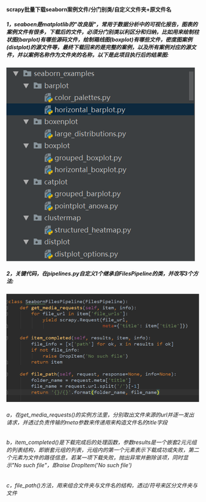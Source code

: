 #### scrapy批量下载seaborn案例文件/分门别类/自定义文件夹+原文件名
##### 1，seaboen是matplotlib的"改良版"，常用于数据分析中的可视化报告，图表的案例文件有很多，下载后的文件，必须分门别类以利区分和归纳，比如用来绘制柱状图(barplot)有哪些源码文件，绘制箱线图(boxplot)有哪些文件，密度图案例(distplot)的源文件等，最终下载回来的是完整的案例，以及所有案例对应的源文件，并以案例名称作为文件夹的名称，以下是此项目执行后的结果图:
![img1](https://github.com/ziliang-wang/seaborn/blob/master/images/%E5%BE%AE%E4%BF%A1%E6%88%AA%E5%9B%BE_20200427145919.png)
##### 2，关键代码，在pipelines.py自定义1个继承自FilesPipeline的类，并改写3个方法:
![img2](https://github.com/ziliang-wang/seaborn/blob/master/images/%E5%BE%AE%E4%BF%A1%E6%88%AA%E5%9B%BE_20200427151120.png)
###### a，在get_media_requests()的实例方法里，分别取出文件来源的url并逐一发出请求，并透过负责传输的meta参数来传递用来构造文件名的title字段
###### b，item_completed()是下载完成后的处理函数，参数results是一个嵌套2元元组的列表结构，即嵌套元组的列表，元组内的第一个元素表示下载成功或失败，第二个元素为文件的路径信息，若某一项下载失败，抛出异常并删除该项，同时显示"No such file"，即raise DropItem('No such file')
###### c，file_path()方法，用来组合文件夹与文件名的结构，透过/符号来区分文件夹与文件
